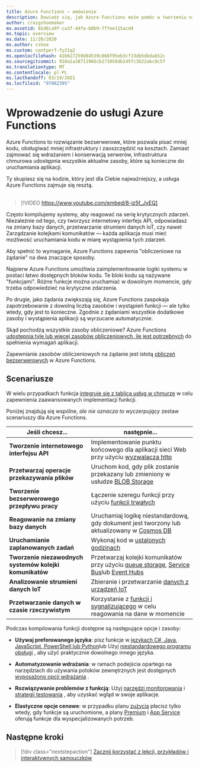 ```yaml
---
title: Azure Functions — omówienie
description: Dowiedz się, jak Azure Functions może pomóc w tworzeniu niezawodnych aplikacji bezserwerowych.
author: craigshoemaker
ms.assetid: 01d6ca9f-ca3f-44fa-b0b9-7ffee115acd4
ms.topic: overview
ms.date: 11/20/2020
ms.author: cshoe
ms.custom: contperf-fy21q2
ms.openlocfilehash: 41b627259d84539c868f95eb3cf33db5dbdab52c
ms.sourcegitcommit: 910a1a38711966cb171050db245fc3b22abc8c5f
ms.translationtype: MT
ms.contentlocale: pl-PL
ms.lasthandoff: 03/19/2021
ms.locfileid: "97862395"
---
```

# <a name="introduction-to-azure-functions"></a>Wprowadzenie do usługi Azure Functions

Azure Functions to rozwiązanie bezserwerowe, które pozwala pisać mniej kodu, obsługiwać mniej infrastruktury i zaoszczędzić na kosztach. Zamiast zajmować się wdrażaniem i konserwacją serwerów, infrastruktura chmurowa udostępnia wszystkie aktualne zasoby, które są konieczne do uruchamiania aplikacji.

Ty skupiasz się na kodzie, który jest dla Ciebie najważniejszy, a usługa Azure Functions zajmuje się resztą.<br /><br />

> [!VIDEO https://www.youtube.com/embed/8-jz5f_JyEQ]

Często kompilujemy systemy, aby reagować na serię krytycznych zdarzeń. Niezależnie od tego, czy tworzysz internetowy interfejs API, odpowiadasz na zmiany bazy danych, przetwarzanie strumieni danych IoT, czy nawet Zarządzanie kolejkami komunikatów — każda aplikacja musi mieć możliwość uruchamiania kodu w miarę wystąpienia tych zdarzeń.

Aby spełnić to wymaganie, Azure Functions zapewnia "obliczeniowe na żądanie" na dwa znaczące sposoby.

Najpierw Azure Functions umożliwia zaimplementowanie logiki systemu w postaci łatwo dostępnych bloków kodu. Te bloki kodu są nazywane "funkcjami". Różne funkcje można uruchamiać w dowolnym momencie, gdy trzeba odpowiedzieć na krytyczne zdarzenia.

Po drugie, jako żądania zwiększają się, Azure Functions zaspokaja zapotrzebowanie z dowolną liczbą zasobów i wystąpień funkcji — ale tylko wtedy, gdy jest to konieczne. Zgodnie z żądaniami wszystkie dodatkowe zasoby i wystąpienia aplikacji są wyrzucane automatycznie.

Skąd pochodzą wszystkie zasoby obliczeniowe? Azure Functions [udostępnia tyle lub więcej zasobów obliczeniowych, ile jest potrzebnych](./functions-scale.md) do spełnienia wymagań aplikacji.

Zapewnianie zasobów obliczeniowych na żądanie jest istotą [obliczeń bezserwerowych](https://azure.microsoft.com/solutions/serverless/) w Azure Functions.

## <a name="scenarios"></a>Scenariusze

W wielu przypadkach funkcja [integruje się z tablicą usług w chmurze](./functions-triggers-bindings.md) w celu zapewnienia zaawansowanych implementacji funkcji.

Poniżej znajdują się wspólne, _ale nie oznacza to wyczerpujący_ zestaw scenariuszy dla Azure Functions.

| Jeśli chcesz... | następnie... |
| --- | --- |
| **Tworzenie internetowego interfejsu API** | Implementowanie punktu końcowego dla aplikacji sieci Web przy użyciu [wyzwalacza http](./functions-bindings-http-webhook.md) |
| **Przetwarzaj operacje przekazywania plików** | Uruchom kod, gdy plik zostanie przekazany lub zmieniony w usłudze [BLOB Storage](./functions-bindings-storage-blob.md) |
| **Tworzenie bezserwerowego przepływu pracy** | Łączenie szeregu funkcji przy użyciu [funkcji trwałych](./durable/durable-functions-overview.md) |
| **Reagowanie na zmiany bazy danych** | Uruchamiaj logikę niestandardową, gdy dokument jest tworzony lub aktualizowany w [Cosmos DB](./functions-bindings-cosmosdb-v2.md) |
| **Uruchamianie zaplanowanych zadań** | Wykonaj kod w [ustalonych godzinach](./functions-bindings-timer.md) |
| **Tworzenie niezawodnych systemów kolejki komunikatów** | Przetwarzaj kolejki komunikatów przy użyciu [queue storage](./functions-bindings-storage-queue.md), [Service Bus](./functions-bindings-service-bus.md)lub [Event Hubs](./functions-bindings-event-hubs.md) |
| **Analizowanie strumieni danych IoT** | Zbieranie i przetwarzanie [danych z urządzeń IoT](./functions-bindings-event-iot.md) |
| **Przetwarzanie danych w czasie rzeczywistym** | Korzystanie z [funkcji i sygnalizującego](./functions-bindings-signalr-service.md) w celu reagowania na dane w momencie |

Podczas kompilowania funkcji dostępne są następujące opcje i zasoby:

- **Używaj preferowanego języka**: pisz funkcje w [językach C#, Java, JavaScript, PowerShell lub Python](./supported-languages.md)lub Użyj [niestandardowego programu obsługi](./functions-custom-handlers.md) , aby użyć praktycznie dowolnego innego języka.

- **Automatyzowanie wdrażania**: w ramach podejścia opartego na narzędziach do używania potoków zewnętrznych jest dostępnych [wyposażono opcji wdrażania](./functions-deployment-technologies.md) .

- **Rozwiązywanie problemów z funkcją**: Użyj [narzędzi monitorowania](./functions-monitoring.md) i [strategii testowania](./functions-test-a-function.md) , aby uzyskać wgląd w swoje aplikacje.

- **Elastyczne opcje cenowe**: w przypadku planu [zużycia](./pricing.md) płacisz tylko wtedy, gdy funkcje są uruchomione, a plany [Premium](./pricing.md) i [App Service](./pricing.md) oferują funkcje dla wyspecjalizowanych potrzeb.

## <a name="next-steps"></a>Następne kroki

> [!div class="nextstepaction"]
> [Zacznij korzystać z lekcji, przykładów i interaktywnych samouczków](./functions-get-started.md)
